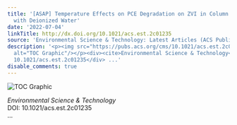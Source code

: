 ```yaml
---
title: '[ASAP] Temperature Effects on PCE Degradation on ZVI in Column Experiments
  with Deionized Water'
date: '2022-07-04'
linkTitle: http://dx.doi.org/10.1021/acs.est.2c01235
source: 'Environmental Science & Technology: Latest Articles (ACS Publications)'
description: '<p><img src="https://pubs.acs.org/cms/10.1021/acs.est.2c01235/asset/images/medium/es2c01235_0007.gif"
  alt="TOC Graphic"/></p><div><cite>Environmental Science & Technology</cite></div><div>DOI:
  10.1021/acs.est.2c01235</div> ...'
disable_comments: true
---
```

<p><img src="https://pubs.acs.org/cms/10.1021/acs.est.2c01235/asset/images/medium/es2c01235_0007.gif" alt="TOC Graphic"/></p><div><cite>Environmental Science & Technology</cite></div><div>DOI: 10.1021/acs.est.2c01235</div> ...
